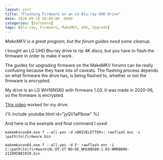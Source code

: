 ```yaml
---
layout: post
title: "Flashing Firmware on an LG Blu-ray UHD Drive"
date: 2020-09-18 08:00:00 -0600
categories: [Software]
tags: [Blu-ray, Firmware, MakeMKV, UHD, Upgrade]
---
```


*MakeMKV is a great program, but the forum guides need some cleanup.*

I bought an LG UHD Blu-ray drive to rip 4K discs, but you have to flash the firmware in order to make it work.

The guides for upgrading firmware on the MakeMKV forums can be really confusing because they have lots of caveats. The flashing process depends on what firmware the drive has, is being flashed to, whether or not the firmware is encrypted.

My drive is an LG WH16NS60 with firmware 1.03. It was made in 2020-06, so the firmware is encrypted.

[This video](https://www.youtube.com/watch?v=jyQV1aPlbow) worked for my drive.

{% include youtube.html id="jyQV1aPlbow" %}

And here is the example and final command I used:

```
makemkvcon64.exe f --all-yes -d <DRIVELETTER>: rawflash enc -i \path\to\firmware.bin

makemkvcon64.exe f --all-yes -d F: rawflash enc -i C:\path\to\firmware\HL-DT-ST-BD-RE_WH16NS60-1.03-NM00600-212005081010.bin
```
